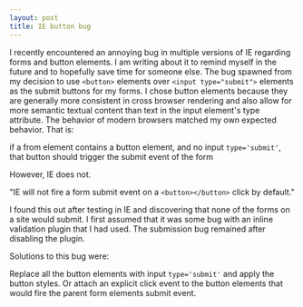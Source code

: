 ```yaml
---
layout: post
title: IE button bug
---
```


I recently encountered an annoying bug in multiple versions of IE regarding forms and button elements. I am writing about it to remind myself in the future and to hopefully save time for someone else. The bug spawned from my decision to use `<button>` elements over `<input type="submit">` elements as the submit buttons for my forms. I chose button elements because they are generally more consistent in cross browser rendering and also allow for more semantic textual content than text in the input element's type attribute.
The behavior of modern browsers matched my own expected behavior. That is:

if a from element contains a button element, and no input `type='submit'`, that button should trigger the submit event of the form

However, IE does not.

"IE will not fire a form submit event on a `<button></button>` click by default."

I found this out after testing in IE and discovering that none of the forms on a site would submit. I first assumed that it was some bug with an inline validation plugin that I had used. The submission bug remained after disabling the plugin.

Solutions to this bug were: 

Replace all the button elements with input `type='submit'` and apply the button styles. 
Or attach an explicit click event to the button elements that would fire the parent form elements submit event.
